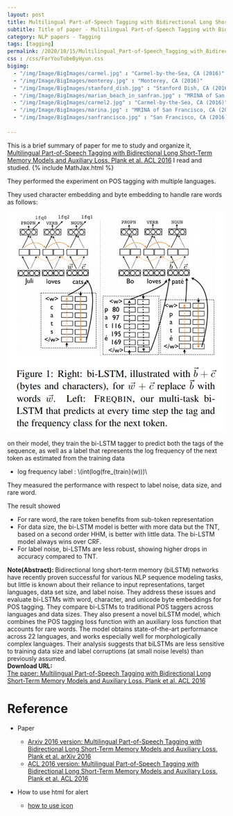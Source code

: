 ```yaml
---
layout: post
title: Multilingual Part-of-Speech Tagging with Bidirectional Long Short-Term Memory Models and Auxiliary Loss
subtitle: Title of paper - Multilingual Part-of-Speech Tagging with Bidirectional Long Short-Term Memory Models and Auxiliary Loss
category: NLP papers - Tagging
tags: [tagging]
permalink: /2020/10/15/Multilingual_Part-of-Speech_Tagging_with_Bidirectional_Long_Short-Term_Memory_Models_and_Auxiliary_Loss/
css : /css/ForYouTubeByHyun.css
bigimg: 
  - "/img/Image/BigImages/carmel.jpg" : "Carmel-by-the-Sea, CA (2016)"
  - "/img/Image/BigImages/monterey.jpg" : "Monterey, CA (2016)"
  - "/img/Image/BigImages/stanford_dish.jpg" : "Stanford Dish, CA (2016)"
  - "/img/Image/BigImages/marian_beach_in_sanfran.jpg" : "MRINA of San Francisco, CA (2016)"
  - "/img/Image/BigImages/carmel2.jpg" : "Carmel-by-the-Sea, CA (2016)"
  - "/img/Image/BigImages/marina.jpg" : "MRINA of San Francisco, CA (2016)"
  - "/img/Image/BigImages/sanfrancisco.jpg" : "San Francisco, CA (2016)"
  
---
```


This is a brief summary of paper for me to study and organize it, [Multilingual Part-of-Speech Tagging with Bidirectional Long Short-Term Memory Models and Auxiliary Loss. Plank et al. ACL 2016](https://www.aclweb.org/anthology/P16-2067/) I read and studied. 
{% include MathJax.html %}


They performed the experiment on POS tagging with multiple languages. 

They used character embedding and byte embedding to handle rare words as follows:

![Plank et al. ACL 2016](/img/Image/NaturalLanguageProcessing/NLPLabs/Paper_Investigation/Tagging/2020-10-15-Multilingual_Part-of-Speech_Tagging_with_Bidirectional_Long_Short-Term_Memory_Models_and_Auxiliary_Loss/pos_bi_lstm_wih_fre.PNG)

on their model, they train the bi-LSTM tagger to predict both the tags of the sequence, as well as a label that represents the log frequency of the next token as estimated from the training data

- log frequency label : \\(int(log(fre_{train}(w)))\\

They measured the performance with respect to label noise, data size, and rare word. 

The result showed

- For rare word, the rare token benefits from sub-token representation
- For data size, the bi-LSTM model is better with more data but the TNT, based on a second order HHM, is better with little data. The bi-LSTM model always wins over CRF.
- For label noise, bi-LSTMs are less robust, showing higher drops in accuracy compared to TNT.


<div class="alert alert-info" role="alert"><i class="fa fa-info-circle"></i> <b>Note(Abstract): </b>
Bidirectional long short-term memory (biLSTM) networks have recently proven successful for various NLP sequence modeling tasks, but little is known about their reliance to input representations, target languages, data set size, and label noise. They address these issues and evaluate bi-LSTMs with word, character, and unicode byte embeddings for POS tagging. They compare bi-LSTMs to traditional POS taggers across languages and data sizes. They also present a novel biLSTM model, which combines the POS tagging loss function with an auxiliary loss function that accounts for rare words. The model obtains state-of-the-art performance across 22 languages, and works especially well for morphologically complex languages. Their analysis suggests that biLSTMs are less sensitive to training data size and label corruptions (at small noise levels) than previously assumed.
</div>
    
<div class="alert alert-success" role="alert"><i class="fa fa-paperclip fa-lg"></i> <b>Download URL: </b><br>
  <a href="https://www.aclweb.org/anthology/P16-2067/">The paper: Multilingual Part-of-Speech Tagging with Bidirectional Long Short-Term Memory Models and Auxiliary Loss. Plank et al. ACL 2016</a>
</div>

# Reference 

- Paper 
   - [Arxiv 2016 version: Multilingual Part-of-Speech Tagging with Bidirectional Long Short-Term Memory Models and Auxiliary Loss. Plank et al. arXiv 2016](https://arxiv.org/abs/1604.05529)
   - [ACL 2016 version: Multilingual Part-of-Speech Tagging with Bidirectional Long Short-Term Memory Models and Auxiliary Loss. Plank et al. ACL 2016](https://www.aclweb.org/anthology/P16-2067/)
  
- How to use html for alert
  - [how to use icon](http://idratherbewriting.com/documentation-theme-jekyll/mydoc_icons.html)
    


